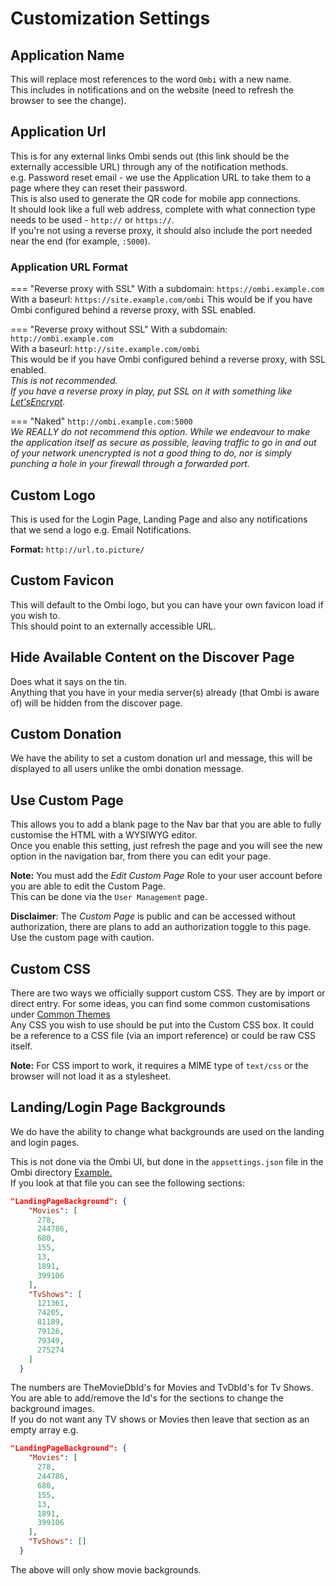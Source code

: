 # Customization Settings

## Application Name

This will replace most references to the word `Ombi` with a new name.  
This includes in notifications and on the website (need to refresh the browser to see the change).  

## Application Url

This is for any external links Ombi sends out (this link should be the externally accessible URL) through any of the notification methods.  
e.g. Password reset email - we use the Application URL to take them to a page where they can reset their password.  
This is also used to generate the QR code for mobile app connections.  
It should look like a full web address, complete with what connection type needs to be used - `http://` or `https://`.  
If you're not using a reverse proxy, it should also include the port needed near the end (for example, `:5000`).  

### Application URL Format

=== "Reverse proxy with SSL"
    With a subdomain: `https://ombi.example.com`  
    With a baseurl: `https://site.example.com/ombi`
    This would be if you have Ombi configured behind a reverse proxy, with SSL enabled.

=== "Reverse proxy without SSL"
    With a subdomain: `http://ombi.example.com`  
    With a baseurl: `http://site.example.com/ombi`  
    This would be if you have Ombi configured behind a reverse proxy, with SSL enabled.  
    _This is not recommended._  
    _If you have a reverse proxy in play, put SSL on it with something like [Let'sEncrypt](https://letsencrypt.org/)._

=== "Naked"
    `http://ombi.example.com:5000`  
    _We REALLY do not recommend this option. While we endeavour to make the application itself as secure as possible, leaving traffic to go in and out of your network unencrypted is not a good thing to do, nor is simply punching a hole in your firewall through a forwarded port._

## Custom Logo

This is used for the Login Page, Landing Page and also any notifications that we send a logo e.g. Email Notifications.

**Format:** `http://url.to.picture/`

## Custom Favicon

This will default to the Ombi logo, but you can have your own favicon load if you wish to.  
This should point to an externally accessible URL.  

## Hide Available Content on the Discover Page

Does what it says on the tin.  
Anything that you have in your media server(s) already (that Ombi is aware of) will be hidden from the discover page.

## Custom Donation

We have the ability to set a custom donation url and message, this will be displayed to all users unlike the ombi donation message.

## Use Custom Page

This allows you to add a blank page to the Nav bar that you are able to fully customise the HTML with a WYSIWYG editor.  
Once you enable this setting, just refresh the page and you will see the new option in the navigation bar, from there you can edit your page.  

**Note:** You must add the _Edit Custom Page_ Role to your user account before you are able to edit the Custom Page.  
This can be done via the `User Management` page.  

**Disclaimer**: The _Custom Page_ is public and can be accessed without authorization, there are plans to add an authorization toggle to this page.  
Use the custom page with caution.  

## Custom CSS

There are two ways we officially support custom CSS.
They are by import or direct entry.
For some ideas, you can find some common customisations under [Common Themes](../../info/common-themes/)  
Any CSS you wish to use should be put into the Custom CSS box. It could be a reference to a CSS file (via an import reference) or could be raw CSS itself.

**Note:** For CSS import to work, it requires a MIME type of `text/css` or the browser will not load it as a stylesheet.  

## Landing/Login Page Backgrounds

We do have the ability to change what backgrounds are used on the landing and login pages.

This is not done via the Ombi UI, but done in the `appsettings.json` file in the Ombi directory [Example.](https://github.com/Ombi-app/Ombi/blob/master/src/Ombi/appsettings.json)  
If you look at that file you can see the following sections:

```json
"LandingPageBackground": {
    "Movies": [
      278,
      244786,
      680,
      155,
      13,
      1891,
      399106
    ],
    "TvShows": [
      121361,
      74205,
      81189,
      79126,
      79349,
      275274
    ]
  }
```

The numbers are TheMovieDbId's for Movies and TvDbId's for Tv Shows.  
You are able to add/remove the Id's for the sections to change the background images.  
If you do not want any TV shows or Movies then leave that section as an empty array e.g.  

```json
"LandingPageBackground": {
    "Movies": [
      278,
      244786,
      680,
      155,
      13,
      1891,
      399106
    ],
    "TvShows": []
  }
```

The above will only show movie backgrounds.
